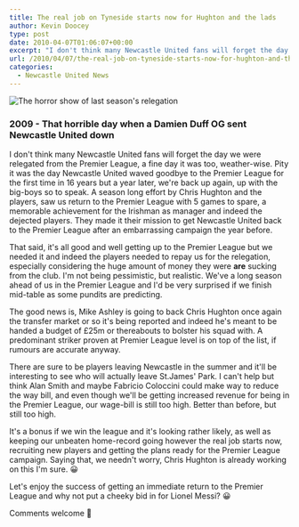 ```yaml
---
title: The real job on Tyneside starts now for Hughton and the lads
author: Kevin Doocey
type: post
date: 2010-04-07T01:06:07+00:00
excerpt: "I don't think many Newcastle United fans will forget the day we were relegated from the Premier League, a fine day it was too weather-wise. Pity it was the day Newcastle United waved goodbye to the Premier League for the first time in 16 years but a year later, we're back up again, up with the big-boys so to speak. A season long effort by Chris Hughton and the players, saw us return .."
url: /2010/04/07/the-real-job-on-tyneside-starts-now-for-hughton-and-the-lads/
categories:
  - Newcastle United News
---
```


![The horror show of last season's relegation](https://static.guim.co.uk/sys-images/Football/Pix/pictures/2010/4/5/1270484388219/Aston-Villa-v-Newcastle-001.jpg)

### 2009 - That horrible day when a Damien Duff OG sent Newcastle United down

I don't think many Newcastle United fans will forget the day we were relegated from the Premier League, a fine day it was too, weather-wise. Pity it was the day Newcastle United waved goodbye to the Premier League for the first time in 16 years but a year later, we're back up again, up with the big-boys so to speak. A season long effort by Chris Hughton and the players, saw us return  to the Premier League with 5 games to spare, a memorable achievement for the Irishman as manager and indeed the dejected players. They made it their mission to get Newcastle United back to the Premier League after an embarrassing campaign the year before.

That said, it's all good and well getting up to the Premier League but we needed it and indeed the players needed to repay us for the relegation, especially considering the huge amount of money they were **are** sucking from the club. I'm not being pessimistic, but realistic. We've a long season ahead of us in the Premier League and I'd be very surprised if we finish mid-table as some pundits are predicting.

The good news is, Mike Ashley is going to back Chris Hughton once again the transfer market or so it's being reported and indeed he's meant to be handed a budget of £25m or thereabouts to bolster his squad with. A predominant striker proven at Premier League level is on top of the list, if rumours are accurate anyway.

There are sure to be players leaving Newcastle in the summer and it'll be interesting to see who will actually leave St.James' Park. I can't help but think Alan Smith and maybe Fabricio Coloccini could make way to reduce the way bill, and even though we'll be getting increased revenue for being in the Premier League, our wage-bill is still too high. Better than before, but still too high.

It's a bonus if we win the league and it's looking rather likely, as well as keeping our unbeaten home-record going however the real job starts now, recruiting new players and getting the plans ready for the Premier League campaign. Saying that, we needn't worry, Chris Hughton is already working on this I'm sure. 😀

Let's enjoy the success of getting an immediate return to the Premier League and why not put a cheeky bid in for Lionel Messi? 😀

Comments welcome 🙂
